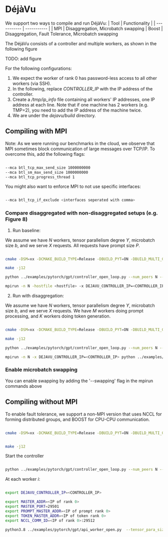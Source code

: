# DéjàVu

We support two ways to compile and run DéjàVu:
| Tool | Functionality |
| ----------- | ----------- |
| MPI | Disaggregation, Microbatch swapping
| Boost | Disaggregation, Fault Tolerance, Microbatch swapping

The DéjàVu consists of a controller and multiple workers, as shown in the following figure

TODO: add figure

For the following configurations:
1. We expect the worker of rank 0 has password-less access to all other workers (via SSH).
2. In the following, replace *CONTROLLER_IP* with the IP address of the controller.
3. Create a */tmp/ip_info* file containing all workers' IP addresses, one IP address at each line. Note that if one machine has 2 workers (e.g. TMP=2), you need to add the IP address of the machine twice.
4. We are under the *dejavu/build* directory.

## Compiling with MPI

Note: As we were running our benchmarks in the cloud, we observe that MPI sometimes block communication of large messages over TCP/IP. To overcome this, add the following flags:

```bash

--mca btl_tcp_max_send_size 1000000000
--mca btl_sm_max_send_size 1000000000
--mca btl_tcp_progress_thread 1

```

You might also want to enforce MPI to not use specific interfaces:

```bash

--mca btl_tcp_if_exclude <interfaces seperated with comma>

```

### Compare disaggregated with non-disaggregated setups (e.g. Figure 8)

1. Run baseline:

We assume we have *N* workers, tensor parallelism degree *Y*, microbatch size *b*, and we serve *X* requests.
All requests have prompt size *P*.

```bash

cmake -DSM=xx -DCMAKE_BUILD_TYPE=Release -DBUILD_PYT=ON -DBUILD_MULTI_GPU=ON -DBUILD_STREAM_SYNC=ON -DBUILD_MICROBATCH_INJECTION=ON ..

make -j12

python ../examples/pytorch/gpt/controller_open_loop.py --num_peers N --num_prompt_peers 0 --num_token_peers N --tensor_parallelism Y --controller_ip CONTROLLER_IP --workers_ip_file /tmp/ip_info --ubatch_size b  --num_requests X --input_len P # to start the controller

mpirun -n N -hostfile <hostfile> -x DEJAVU_CONTROLLER_IP=<CONTROLLER_IP> python ../examples/pytorch/gpt/api_worker_open.py --tensor_para_size=Y --prompt_pipeline_para_size=0 --token_pipeline_para_size=N//Y --ckpt_path <path_to_model> --backend mpi --weights_data_type fp16 --inference_data_type fp16 --ubatch_size b --num_requests X --input_len P

```

2. Run with disaggregation:

We assume we have *N* workers, tensor parallelism degree *Y*, microbatch size *b*, and we serve *X* requests.
We have *M* workers doing prompt processing, and *K* workers doing token generation.

```bash

cmake -DSM=xx -DCMAKE_BUILD_TYPE=Release -DBUILD_PYT=ON -DBUILD_MULTI_GPU=ON -DBUILD_STREAM_SYNC=ON -DBUILD_SEPERATE_PROMPT=ON ..

make -j12

python ../examples/pytorch/gpt/controller_open_loop.py --num_peers N --num_prompt_peers M --num_token_peers K --tensor_parallelism Y --controller_ip <CONTROLLER_IP> --workers_ip_file /tmp/ip_info --ubatch_size b --num_requests X --input_len P

mpirun -n N -x DEJAVU_CONTROLLER_IP=<CONTROLLER_IP> python ../examples/pytorch/gpt/api_worker_open.py  --tensor_para_size=Y --prompt_pipeline_para_size=M//Y --token_pipeline_para_size=K//Y --backend mpi --ckpt_path <path_to_model> --weights_data_type fp16 --inference_data_type fp16 --ubatch_size b --num_requests X --input_len P

```

### Enable microbatch swapping

You can enable swapping by adding the '--swapping' flag in the mpirun commands above


## Compiling without MPI

To enable fault tolerance, we support a non-MPI version that uses NCCL for forming distributed groups, and BOOST for CPU-CPU communication.

```bash

cmake -DSM=xx -DCMAKE_BUILD_TYPE=Release -DBUILD_PYT=ON -DBUILD_MULTI_GPU=ON -DBUILD_STREAM_SYNC=ON -DBUILD_TEST_FAILURES=ON -DBUILD_WITH_BOOST=ON ..


make -j12

```

Start the controller

```bash

python ../examples/pytorch/gpt/controller_open_loop.py --num_peers N --num_prompt_peers M --num_token_peers K --tensor_parallelism Y --controller_ip <CONTROLLER_IP> --workers_ip_file /tmp/ip_info --ubatch_size b  --num_requests X --input_len P --with_ft

```

At each worker *i*:

```bash

export DEJAVU_CONTROLLER_IP=<CONTROLLER_IP>

export MASTER_ADDR=<IP of rank 0>
export MASTER_PORT=29501
export PROMPT_MASTER_ADDR=<IP of prompt rank 0>
export TOKEN_MASTER_ADDR=<IP of token rank 0>
export NCCL_COMM_ID=<IP of rank 0>:29512

python3.8 ../examples/pytorch/gpt/api_worker_open.py  --tensor_para_size=Y --prompt_pipeline_para_size=M//Y --token_pipeline_para_size=K//Y --backend nccl --ckpt_path <path_to_model> --weights_data_type fp16 --inference_data_type fp16 --ubatch_size b --num_requests X --rank i --world_size N --input_len P

```

